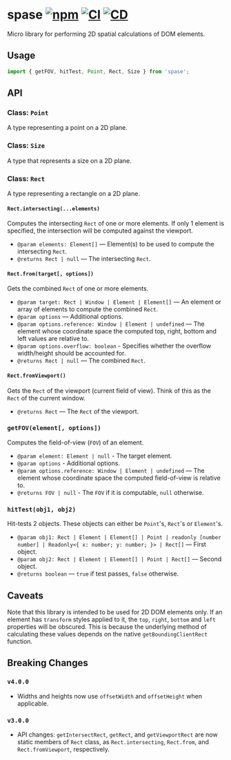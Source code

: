 # spase [![npm](https://img.shields.io/npm/v/spase.svg)](https://www.npmjs.com/package/spase) [![CI](https://github.com/andrewscwei/spase/workflows/CI/badge.svg)](https://github.com/andrewscwei/spase/actions?query=workflow%3ACI) [![CD](https://github.com/andrewscwei/spase/workflows/CD/badge.svg)](https://github.com/andrewscwei/spase/actions?query=workflow%3ACD)

Micro library for performing 2D spatial calculations of DOM elements.

## Usage

```js
import { getFOV, hitTest, Point, Rect, Size } from 'spase';
```

## API

### Class: `Point`

A type representing a point on a 2D plane.

### Class: `Size`

A type that represents a size on a 2D plane.

### Class: `Rect`

A type representing a rectangle on a 2D plane.

#### `Rect.intersecting(...elements)`

Computes the intersecting `Rect` of one or more elements. If only 1 element is specified, the intersection will be computed against the viewport.

- `@param elements: Element[]` — Element(s) to be used to compute the intersecting `Rect`.
- `@returns Rect | null` — The intersecting `Rect`.

#### `Rect.from(target[, options])`

Gets the combined `Rect` of one or more elements.

- `@param target: Rect | Window | Element | Element[]` — An element or array of elements to compute the combined `Rect`.
- `@param options` — Additional options.
- `@param options.reference: Window | Element | undefined` — The element whose coordinate space the computed top, right, bottom and left values are relative to.
- `@param options.overflow: boolean` - Specifies whether the overflow width/height should be accounted for.
- `@returns Rect | null` — The combined `Rect`.

#### `Rect.fromViewport()`

Gets the `Rect` of the viewport (current field of view). Think of this as the `Rect` of the current window.

- `@returns Rect` — The `Rect` of the viewport.

### `getFOV(element[, options])`

Computes the field-of-view (`FOV`) of an element.

- `@param element: Element | null` - The target element.
- `@param options` - Additional options.
- `@param options.reference: Window | Element | undefined` — The element whose coordinate space the computed field-of-view is relative to.
- `@returns FOV | null` - The `FOV` if it is computable, `null` otherwise.

### `hitTest(obj1, obj2)`

Hit-tests 2 objects. These objects can either be `Point`'s, `Rect`'s or `Element`'s.

- `@param obj1: Rect | Element | Element[] | Point | readonly [number number] | Readonly<{ x: number; y: number; }> | Rect[]` — First object.
- `@param obj2: Rect | Element | Element[] | Point | Rect[]` — Second object.
- `@returns boolean` — `true` if test passes, `false` otherwise.

## Caveats

Note that this library is intended to be used for 2D DOM elements only. If an element has `transform` styles applied to it, the `top`, `right`, `bottom` and `left` properties will be obscured. This is because the underlying method of calculating these values depends on the native `getBoundingClientRect` function.

## Breaking Changes

### `v4.0.0`

- Widths and heights now use `offsetWidth` and `offsetHeight` when applicable.

### `v3.0.0`

- API changes: `getIntersectRect`, `getRect`, and `getViewportRect` are now static members of `Rect` class, as `Rect.intersecting`, `Rect.from`, and `Rect.fromViewport`, respectively.
